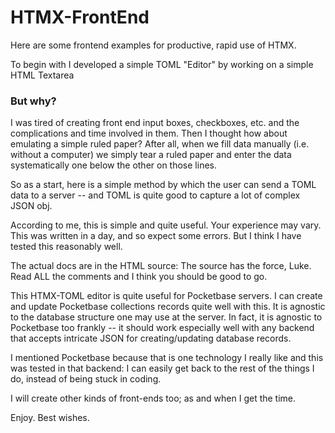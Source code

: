 # HTMX-FrontEnd
Here are some frontend examples for productive, rapid use of HTMX.

To begin with I developed a simple TOML "Editor" by working on a simple HTML Textarea 

### But why?

I was tired of creating front end input boxes, checkboxes, etc. and the complications
and time involved in them. Then I thought how about emulating a simple ruled paper?
After all, when we fill data manually (i.e. without a computer) we simply tear
a ruled paper and enter the data systematically one below the other on those lines.

So as a start, here is a simple method by which the user can send a TOML data 
to a server -- and TOML is quite good to capture a lot of complex JSON obj.

According to me, this is simple and quite useful. Your experience may vary.
This was written in a day, and so expect some errors. But I think I have
tested this reasonably well. 

The actual docs are in the HTML source: The source has the force, Luke.
Read ALL the comments and I think you should be good to go.

This HTMX-TOML editor is quite useful for Pocketbase servers. I can 
create and update Pocketbase collections records quite well with this.
It is agnostic to the database structure one may use at the server.
In fact, it is agnostic to Pocketbase too frankly -- it should work 
especially well with any backend that accepts intricate 
JSON for creating/updating database records.  

I mentioned Pocketbase because that is one technology I really like 
and this was tested in that backend: I can easily get back to the 
rest of the things I do, instead of being stuck in coding.

I will create other kinds of front-ends too; as and when I get the time.

Enjoy.
Best wishes.
